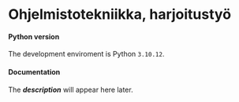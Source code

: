 # Ohjelmistotekniikka, harjoitustyö

#### Python version

The development enviroment is Python `3.10.12`.

#### Documentation
The ***description*** will appear here later.
